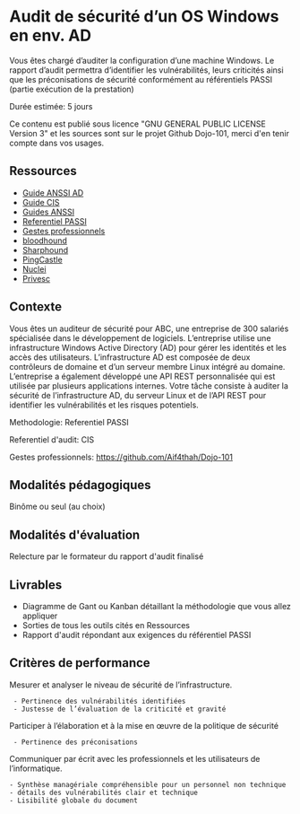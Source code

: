 # Audit de sécurité d’un OS Windows en env. AD

Vous êtes chargé d’auditer la configuration d’une machine Windows. Le rapport d’audit permettra d’identifier les vulnérabilités, leurs criticités ainsi que les préconisations de sécurité conformément au référentiels PASSI (partie exécution de la prestation)

Durée estimée: 5 jours

Ce contenu est publié sous licence "GNU GENERAL PUBLIC LICENSE Version 3" et les sources sont sur le projet Github Dojo-101, merci d'en tenir compte dans vos usages.

## Ressources

* [Guide ANSSI AD](https://cyber.gouv.fr/publications/recommandations-pour-ladministration-securisee-des-si-reposant-sur-ad)
* [Guide CIS](https://github.com/cismirror/old-benchmarks-archive)
* [Guides ANSSI](https://www.ssi.gouv.fr/administration/bonnes-pratiques/)
* [Referentiel PASSI](https://www.ssi.gouv.fr/actualite/publication-du-referentiel-dexigences-applicable-aux-prestataires-daudit-de-la-securite-des-systemes-dinformation-passi/)
* [Gestes professionnels](https://github.com/Aif4thah/Dojo-101)
* [bloodhound](https://github.com/BloodHoundAD/BloodHound)
* [Sharphound](https://github.com/BloodHoundAD/SharpHound)
* [PingCastle](https://www.pingcastle.com/)
* [Nuclei](https://github.com/projectdiscovery/nuclei)
* [Privesc](https://github.com/carlospolop/PEASS-ng)


## Contexte

Vous êtes un auditeur de sécurité pour ABC, une entreprise de 300 salariés spécialisée dans le développement de logiciels. L’entreprise utilise une infrastructure Windows Active Directory (AD) pour gérer les identités et les accès des utilisateurs. L’infrastructure AD est composée de deux contrôleurs de domaine et d’un serveur membre Linux intégré au domaine. L’entreprise a également développé une API REST personnalisée qui est utilisée par plusieurs applications internes. Votre tâche consiste à auditer la sécurité de l’infrastructure AD, du serveur Linux et de l’API REST pour identifier les vulnérabilités et les risques potentiels.

Methodologie: Referentiel PASSI

Referentiel d'audit: CIS

Gestes professionnels: https://github.com/Aif4thah/Dojo-101

## Modalités pédagogiques

Binôme ou seul (au choix)

## Modalités d'évaluation

Relecture par le formateur du rapport d'audit finalisé

## Livrables

* Diagramme de Gant ou Kanban détaillant la méthodologie que vous allez appliquer
* Sorties de tous les outils cités en Ressources
* Rapport d'audit répondant aux exigences du référentiel PASSI 

## Critères de performance

Mesurer et analyser le niveau de sécurité de l’infrastructure.

     - Pertinence des vulnérabilités identifiées
     - Justesse de l’évaluation de la criticité et gravité

Participer à l’élaboration et à la mise en œuvre de la politique de sécurité

     - Pertinence des préconisations

Communiquer par écrit avec les professionnels et les utilisateurs de l’informatique.

    - Synthèse managériale compréhensible pour un personnel non technique
    - détails des vulnérabilités clair et technique
    - Lisibilité globale du document